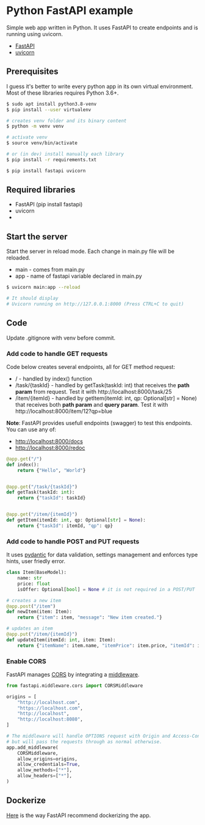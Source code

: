 # Python FastAPI example

Simple web app written in Python. It uses FastAPI to create endpoints and is running using uvicorn.

* [FastAPI](https://github.com/tiangolo/fastapi)
* [uvicorn](https://www.uvicorn.org/)

## Prerequisites

I guess it's better to write every python app in its own virtual environment. Most of these libraries requires Python 3.6+.

``` bash
$ sudo apt install python3.8-venv
$ pip install --user virtualenv

# creates venv folder and its binary content
$ python -m venv venv

# activate venv
$ source venv/bin/activate

# or (in dev) install manually each library
$ pip install -r requirements.txt

$ pip install fastapi uvicorn
```

## Required libraries

* FastAPI (pip install fastapi)
* uvicorn
* 

## Start the server 

Start the server in reload mode. Each change in main.py file will be reloaded.


* main - comes from main.py 
* app - name of fastapi variable declared in main.py
  
``` bash
$ uvicorn main:app --reload

# It should display 
# Uvicorn running on http://127.0.0.1:8000 (Press CTRL+C to quit)
```

## Code

Update .gitignore with venv before commit.

### Add code to handle GET requests

Code below creates several endpoints, all for GET method request:

* / - handled by index() function
* /task/{taskId} - handled by getTask(taskId: int) that receives the **path param** from request. Test it with http://localhost:8000/task/25
* /item/{itemId} - handled by getItem(itemId: int, qp: Optional[str] = None) that receives both **path param** and **query param**. Test it with http://localhost:8000/item/12?qp=blue
  
**Note**: FastAPI provides usefull endpoints (swagger) to test this endpoints. You can use any of:
* [http://localhost:8000/docs](http://localhost:8000/docs)
* [http://localhost:8000/redoc](http://localhost:8000/redoc)


``` python
@app.get("/")
def index():
    return {"Hello", "World"}


@app.get("/task/{taskId}")
def getTask(taskId: int):
    return {"taskId": taskId}


@app.get("/item/{itemId}")
def getItem(itemId: int, qp: Optional[str] = None):
    return {"taskId": itemId, "qp": qp}

```

### Add code to handle POST and PUT requests 

It uses [pydantic](https://pydantic-docs.helpmanual.io/) for data validation, settings management and enforces type hints, user friedly error.

``` python
class Item(BaseModel):
    name: str
    price: float
    isOffer: Optional[bool] = None # it is not required in a POST/PUT

# creates a new item
@app.post("/item")
def newItem(item: Item):
    return {"item": item, "message": "New item created."}

# updates an item
@app.put("/item/{itemId}")
def updateItem(itemId: int, item: Item):
    return {"itemName": item.name, "itemPrice": item.price, "itemId": itemId}
```


### Enable CORS

FastAPI manages [CORS](https://fastapi.tiangolo.com/tutorial/cors/) by integrating a [middleware](https://fastapi.tiangolo.com/advanced/middleware/).

``` python
from fastapi.middleware.cors import CORSMiddleware

origins = [
    "http://localhost.com",
    "https://localhost.com",
    "http://localhost",
    "http://localhost:8080",
]

# The middleware will handle OPTIONS request with Origin and Access-Control-Request-Method headers
# but will pass the requests through as normal otherwise.
app.add_middleware(
    CORSMiddleware,
    allow_origins=origins,
    allow_credentials=True,
    allow_methods=["*"],
    allow_headers=["*"],
)
```






## Dockerize

[Here](https://fastapi.tiangolo.com/deployment/docker/#build-a-docker-image-for-fastapi) is the way FastAPI recommend dockerizing the app.

